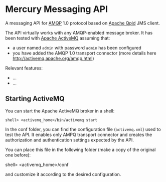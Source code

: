 Mercury Messaging API
=============================

A messaging API for [AMQP] 1.0 protocol based on [Apache Qpid] JMS client.

The API virtually works with any AMQP-enabled message broker. It has been tested with [Apache ActiveMQ] assuming that:

* a user named `admin` with password `admin` has been configured
* you have added the AMQP 1.0 transport connector (more details here http://activemq.apache.org/amqp.html)

Relevant features:

* ...
* ...

Starting ActiveMQ
-----------------

You can start the Apache ActiveMQ broker in a shell:

    shell> <activemq_home>/bin/activemq start

In the conf folder, you can find the configuration file (`activemq.xml`) used to test the API. It enables only AMPQ transport connector
and creates the authorization and authentication settings expected by the API.

You can place this file in the following folder (make a copy of the original one before):

   shell> <activemq_home>/conf

and customize it according to the desired configuration.

[AMQP]: http://www.amqp.org
[Apache Qpid]: http://qpid.apache.org
[Apache ActiveMQ]: http://activemq.apache.org

